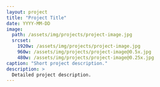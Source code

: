 ```yaml
---
layout: project
title: "Project Title"
date: YYYY-MM-DD
image:
  path: /assets/img/projects/project-image.jpg
  srcset:
    1920w: /assets/img/projects/project-image.jpg
    960w: /assets/img/projects/project-image@0.5x.jpg
    480w: /assets/img/projects/project-image@0.25x.jpg
caption: "Short project description."
description: >
  Detailed project description.
---
```


